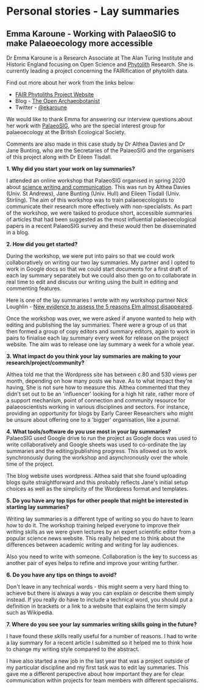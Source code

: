# Personal stories - Lay summaries
      
## Emma Karoune - Working with PalaeoSIG to make Palaeoecology more accessible

Dr Emma Karoune is a Research Associate at The Alan Turing Institute and Historic England focusing on Open Science and [Phytolith](https://en.wikipedia.org/wiki/Phytolith) Research. She is currently leading a project concerning the FAIRification of phytolith data.

Find out more about her work from the links below:
* [FAIR Phytoliths Project Website](https://open-phytoliths.github.io/FAIR-phytoliths/)
* Blog - [The Open Archaeobotanist](https://ekaroune.github.io/The-Open-Archaeobotanist/)
* Twitter - [@ekaroune](https://twitter.com/ekaroune)

We would like to thank Emma for answering our interview questions about her work with [PalaeoSIG](https://www.britishecologicalsociety.org/membership-community/special-interest-groups/palaeoecology-group/), who are the special interest group for palaeoecology at the British Ecological Society. 

Comments are also made in this case study by Dr Althea Davies and Dr Jane Bunting, who are the Secretaries of the PalaeoSIG and the organisers of this project along with Dr Eileen Tisdall.

**1. Why did you start your work on lay summaries?**

I attended an online workshop that PalaeoSIG organised in spring 2020 about [science writing and communication](https://palaeosigbes.wordpress.com/2020/05/11/testing-testing/). This was run by Althea Davies (Univ. St Andrews), Jane Bunting (Univ. Hull) and Eileen Tisdall (Univ. Stirling). The aim of this workshop was to train palaeoecologists to communicate their research more effectively with non-specialists. As part of the workshop, we were tasked to produce short, accessible summaries of articles that had been suggested as the most influential palaeoecological papers in a recent PalaeoSIG survey and these would then be disseminated in a blog. 


**2. How did you get started?**

During the workshop, we were put into pairs so that we could work collaboratively on writing our two lay summaries. My partner and I opted to work in Google docs so that we could start documents for a first draft of each lay summary separately but we could also then go on to collaborate in real time to edit and discuss our writing using the built in editing and commenting features.

Here is one of the lay summaries I wrote with my workshop partner Nick Loughlin - [New evidence to assess the 5 reasons Elm almost disappeared](https://palaeosigbes.wordpress.com/2020/11/18/new-evidence-to-assess-the-5-reasons-elm-almost-disappeared/).

Once the workshop was over, we were asked if anyone wanted to help with editing and publishing the lay summaries. There were a group of us that then formed a group of copy editors and summary editors, again to work in pairs to finialise each lay summary every week for release on the project website. The aim was to release one lay summary a week for a whole year. 

**3. What impact do you think your lay summaries are making to your research/project/community?**

Althea told me that the Wordpress site has between c.80 and 530 views per month, depending on how many posts we have. As to what impact they're having, She is not sure how to measure this. Althea commented that they didn't set out to be an 'influencer' looking for a high hit rate, rather more of a support mechanism, point of connection and community resource for palaeoscientists working in various disciplines and sectors. For instance, providing an opportunity for blogs by Early Career Researchers who might be unsure about offering one to a 'bigger' organisation, like a journal. 

**4. What tools/software do you use most in your lay summaries?**
PalaeoSIG used Google drive to run the project as Google docs was used to write collaboratively and Google sheets was used to co-ordinate the lay summaries and the editing/publishing progress. This allowed us to work synchronously during the workshop and asynchronously over the whole time of the project. 

The blog website uses wordpress. Althea said that she found uploading blogs quite straightforward and this probably reflects Jane's initial setup choices as well as the simplicity of the Wordpress format and templates.

**5. Do you have any top tips for other people that might be interested in starting lay summaries?**

Writing lay summaries is a different type of writing so you do have to learn how to do it. The workshop training helped everyone to improve their writing skills as we were given lectures by an expert scientific editor from a popular science news website. This really helped me to think about the differences between academic writing and writing for lay audiences. 

Also you need to write with someone. Collaboration is the key to success as another pair of eyes helps to refine and improve your writing further.

**6. Do you have any tips on things to avoid?**

Don't leave in any technical words - this might seem a very hard thing to achieve but there is always a way you can explain or describe them simply instead. If you really do have to include a technical word, you should put a definition in brackets or a link to a website that explains the term simply such as Wikipedia. 


**7. Where do you see your lay summaries writing skills going in the future?**

I have found these skills really useful for a number of reasons. I had to write a lay summary for a recent article I submitted so it helped me to think how to change my writing style compared to the abstract. 

I have also started a new job in the last year that was a project outside of my particular discipline and my first task was to edit lay summaries. This gave me a different perspective about how important they are for clear communication within projects for team members with different specialisms. 
